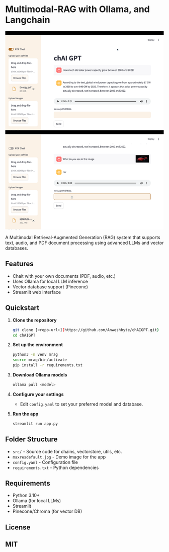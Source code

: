 # Multimodal-RAG with Ollama, and Langchain

![Demo Image](img/Untitled%20design.png)

A Multimodal Retrieval-Augmented Generation (RAG) system that supports text, audio, and PDF document processing using advanced LLMs and vector databases.

## Features
- Chait with your own documents (PDF, audio, etc.)
- Uses Ollama for local LLM inference
- Vector database support (Pinecone)
- Streamlit web interface

## Quickstart

1. **Clone the repository**
   ```sh
   git clone [<repo-url>](https://github.com/Anweshbyte/chAIGPT.git)
   cd chAIGPT
   ```

2. **Set up the environment**
   ```sh
   python3 -m venv mrag
   source mrag/bin/activate
   pip install -r requirements.txt
   ```

3. **Download Ollama models**
   ```sh
   ollama pull <model>
   ```

4. **Configure your settings**
   - Edit `config.yaml` to set your preferred model and database.

5. **Run the app**
   ```sh
   streamlit run app.py
   ```

## Folder Structure
- `src/` - Source code for chains, vectorstore, utils, etc.
- `maxresdefault.jpg` - Demo image for the app
- `config.yaml` - Configuration file
- `requirements.txt` - Python dependencies

## Requirements
- Python 3.10+
- Ollama (for local LLMs)
- Streamlit
- Pinecone/Chroma (for vector DB)

## License
MIT
---
